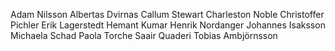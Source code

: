 Adam Nilsson
Albertas Dvirnas
Callum Stewart
Charleston Noble
Christoffer Pichler
Erik Lagerstedt
Hemant Kumar
Henrik Nordanger
Johannes Isaksson
Michaela Schad
Paola Torche
Saair Quaderi
Tobias Ambjörnsson